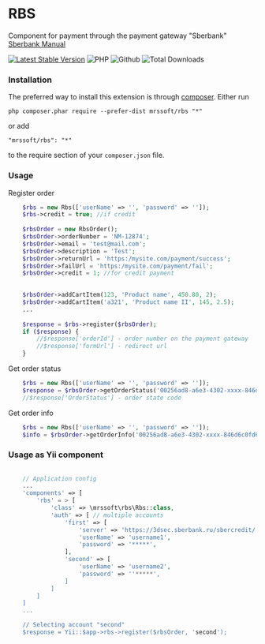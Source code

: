 # RBS
Component for payment through the payment gateway "Sberbank"
[Sberbank Manual](https://securepayments.sberbank.ru/wiki/doku.php/start)

[![Latest Stable Version](https://img.shields.io/packagist/v/mrssoft/rbs.svg)](https://packagist.org/packages/mrssoft/rbs)
![PHP](https://img.shields.io/packagist/php-v/mrssoft/rbs.svg)
![Github](https://img.shields.io/github/license/mrs2000/yii2-rbs.svg)
![Total Downloads](https://img.shields.io/packagist/dt/mrssoft/rbs.svg)

### Installation
The preferred way to install this extension is through [composer](http://getcomposer.org/download/).
Either run
```
php composer.phar require --prefer-dist mrssoft/rbs "*"
```
or add
```
"mrssoft/rbs": "*"
```
to the require section of your `composer.json` file.

### Usage
Register order
```php
    $rbs = new Rbs(['userName' => '', 'password' => '']);
    $rbs->credit = true; //if credit
    
    $rbsOrder = new RbsOrder();
    $rbsOrder->orderNumber = 'NM-12874';
    $rbsOrder->email = 'test@mail.com';
    $rbsOrder->description = 'Test';
    $rbsOrder->returnUrl = 'https:/mysite.com/payment/success';
    $rbsOrder->failUrl = 'https:/mysite.com/payment/fail';
    $rbsOrder->credit = 1; //for credit payment

    
    $rbsOrder->addCartItem(123, 'Product name', 450.80, 2);
    $rbsOrder->addCartItem('a321', 'Product name II', 145, 2.5);
    ...
    
    $response = $rbs->register($rbsOrder);
    if ($response) {
        //$response['orderId'] - order number on the payment gateway
        //$response['formUrl'] - redirect url
    }
```
Get order status
```php
    $rbs = new Rbs(['userName' => '', 'password' => '']);
    $response = $rbsOrder->getOrderStatus('00256ad8-a6e3-4302-xxxx-846d6c0fd6bd');
    //$response['OrderStatus'] - order state code
```
Get order info
```php
    $rbs = new Rbs(['userName' => '', 'password' => '']);
    $info = $rbsOrder->getOrderInfo('00256ad8-a6e3-4302-xxxx-846d6c0fd6bd');
```
### Usage as Yii component
```php
    
    // Application config
    ...
    'components' => [
        'rbs' = > [
            'class' => \mrssoft\rbs\Rbs::class,
            'auth' => [ // multiple accounts
                'first' => [
                    'server' => 'https://3dsec.sberbank.ru/sbercredit/',
                    'userName' => 'username1',
                    'password' => '*****',
                ],
                'second' => [
                    'userName' => 'username2',
                    'password' => ''*****',
                ]
            ]
        ]
    ]
    ...

    // Selecting account "second"
    $response = Yii::$app->rbs->register($rbsOrder, 'second');
```